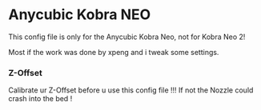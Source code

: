 <h1>Anycubic Kobra NEO</h1>

This config file is only for the Anycubic Kobra Neo, not for Kobra Neo 2!

Most if the work was done by xpeng and i tweak some settings.


<h3>Z-Offset</h3>
Calibrate ur Z-Offset before u use this config file !!! If not the Nozzle could crash into the bed !

